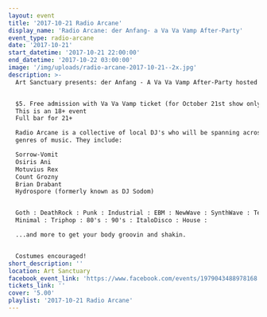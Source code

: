 ```yaml
---
layout: event
title: '2017-10-21 Radio Arcane'
display_name: 'Radio Arcane: der Anfang- a Va Va Vamp After-Party'
event_type: radio-arcane
date: '2017-10-21'
start_datetime: '2017-10-21 22:00:00'
end_datetime: '2017-10-22 03:00:00'
image: '/img/uploads/radio-arcane-2017-10-21--2x.jpg'
description: >-
  Art Sanctuary presents: der Anfang - A Va Va Vamp After-Party hosted by Radio Arcane.


  $5. Free admission with Va Va Vamp ticket (for October 21st show only)
  This is an 18+ event
  Full bar for 21+

  Radio Arcane is a collective of local DJ's who will be spanning across various
  genres of music. They include:

  Sorrow-Vomit
  Osiris Ani
  Motuvius Rex
  Count Grozny
  Brian Drabant
  Hydrospore (formerly known as DJ Sodom)


  Goth : DeathRock : Punk : Industrial : EBM : NewWave : SynthWave : Techno :
  Minimal : Triphop : 80's : 90's : ItaloDisco : House :

  ...and more to get your body groovin and shakin.


  Costumes encouraged!
short_description: ''
location: Art Sanctuary
facebook_event_link: 'https://www.facebook.com/events/1979043488978168'
tickets_link: ''
cover: '5.00'
playlist: '2017-10-21 Radio Arcane'
---
```

